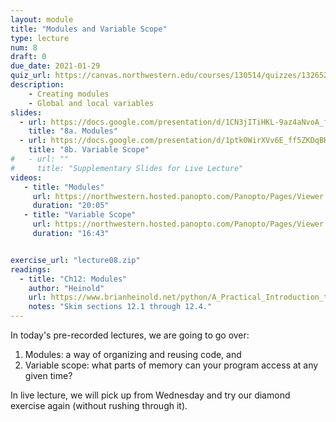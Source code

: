 ```yaml
---
layout: module
title: "Modules and Variable Scope"
type: lecture
num: 8
draft: 0
due_date: 2021-01-29
quiz_url: https://canvas.northwestern.edu/courses/130514/quizzes/132652/
description:
    - Creating modules
    - Global and local variables
slides:
  - url: https://docs.google.com/presentation/d/1CN3jITiHKL-9az4aNvoA_fqKwrYVNj7wywabWtjoTw0/edit?usp=sharing
    title: "8a. Modules"
  - url: https://docs.google.com/presentation/d/1ptk0WirXVv6E_ff5ZKDqBR0W0ymdpfM9qpDVHVb_zAU/edit?usp=sharing
    title: "8b. Variable Scope"
#   - url: ""
#     title: "Supplementary Slides for Live Lecture"
videos:
   - title: "Modules"
     url: https://northwestern.hosted.panopto.com/Panopto/Pages/Viewer.aspx?id=44f8da9c-4559-4ce3-aa3d-aca000063181
     duration: "20:05"
   - title: "Variable Scope"
     url: https://northwestern.hosted.panopto.com/Panopto/Pages/Viewer.aspx?id=0f491060-651e-4e02-9c77-aca0000630e5
     duration: "16:43"


exercise_url: "lecture08.zip"
readings:
  - title: "Ch12: Modules"
    author: "Heinold"
    url: https://www.brianheinold.net/python/A_Practical_Introduction_to_Python_Programming_Heinold.pdf
    notes: "Skim sections 12.1 through 12.4."
---
```


In today's pre-recorded lectures, we are going to go over:
1. Modules: a way of organizing and reusing code, and
2. Variable scope: what parts of memory can your program access at any given time?

In live lecture, we will pick up from Wednesday and try our diamond exercise again (without rushing through it). 